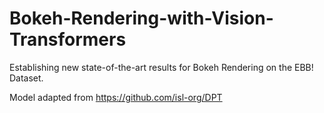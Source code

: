 # Bokeh-Rendering-with-Vision-Transformers
Establishing new state-of-the-art results for Bokeh Rendering on the EBB! Dataset.

Model adapted from https://github.com/isl-org/DPT
